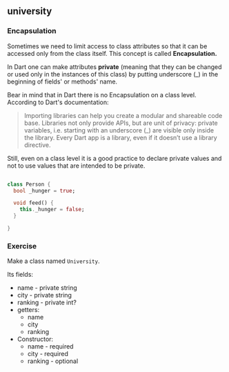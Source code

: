 ## university

### Encapsulation

Sometimes we need to limit access to class attributes so that it can be accessed only from the class itself. This concept is called **Encapsulation.**

In Dart one can make attributes **private** (meaning that they can be changed or used only in the instances of this class) by putting underscore (_) in the beginning of fields' or methods' name.


Bear in mind that in Dart there is no Encapsulation on a class level. According to Dart's documentation:

> Importing libraries can help you create a modular and shareable code base. Libraries not only provide APIs, but are unit of privacy: private variables, i.e. starting with an underscore (_) are visible only inside the library. Every Dart app is a library, even if it doesn’t use a library directive.


Still, even on a class level it is a good practice to declare private values and not to use values that are intended to be private.

```dart

class Person {
  bool _hunger = true;

  void feed() {
    this._hunger = false;
  }

}
```

### **Exercise**

Make a class named `University`.

Its fields:

- name - private string
- city - private string
- ranking - private int?
- getters:
  - name
  - city
  - ranking
- Constructor:
  - name - required
  - city - required
  - ranking - optional

